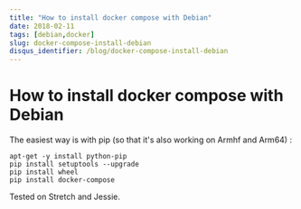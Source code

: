 ```yaml
---
title: "How to install docker compose with Debian"
date: 2018-02-11
tags: [debian,docker]
slug: docker-compose-install-debian
disqus_identifier: /blog/docker-compose-install-debian
---
```


# How to install docker compose with Debian

The easiest way is with pip (so that it's also working on Armhf and Arm64) :

```
apt-get -y install python-pip
pip install setuptools --upgrade
pip install wheel
pip install docker-compose
```

Tested on Stretch and Jessie.